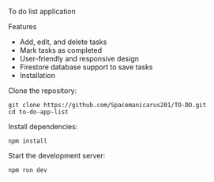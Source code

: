 To do list application

Features  
  
  - Add, edit, and delete tasks  
  - Mark tasks as completed  
  - User-friendly and responsive design  
  - Firestore database support to save tasks
  - Installation  

Clone the repository:  
  
    git clone https://github.com/Spacemanicarus201/TO-DO.git
    cd to-do-app-list  
  
Install dependencies:  
  
    npm install  
  
Start the development server:  
  
    npm run dev  
